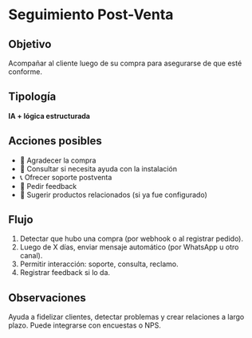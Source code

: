 # Seguimiento Post-Venta

## Objetivo
Acompañar al cliente luego de su compra para asegurarse de que esté conforme.

## Tipología
**IA + lógica estructurada**

## Acciones posibles

- 🤝 Agradecer la compra
- 🔧 Consultar si necesita ayuda con la instalación
- 📞 Ofrecer soporte postventa
- 💬 Pedir feedback
- 🎁 Sugerir productos relacionados (si ya fue configurado)

## Flujo

1. Detectar que hubo una compra (por webhook o al registrar pedido).
2. Luego de X días, enviar mensaje automático (por WhatsApp u otro canal).
3. Permitir interacción: soporte, consulta, reclamo.
4. Registrar feedback si lo da.

## Observaciones
Ayuda a fidelizar clientes, detectar problemas y crear relaciones a largo plazo. Puede integrarse con encuestas o NPS.

